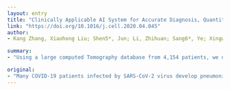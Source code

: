 ```yaml
---
layout: entry
title: "Clinically Applicable AI System for Accurate Diagnosis, Quantitative Measurements and Prognosis of COVID-19 Pneumonia Using Computed Tomography"
link: "https://doi.org/10.1016/j.cell.2020.04.045"
author:
- Kang Zhang, Xiaohong Liu; Shen5*, Jun; Li, Zhihuan; Sang6*, Ye; Xingwang; Wu7*; Cha8*, Yunfei; Liang9*, Wenhua; Wang2*, Chengdi; Wang, Ke; Ye, Linsen; Ming; Gao; Zhou, Zhongguo; Li, Liang; Wang, Jin; Yang, Zhizhong; Cai, Huimin; Xu, Jie; Yang, Lei; Cai, Wenjia; Xu, Wenqin; Wu, Shaoxu; Zhang, Wei; Jiang, Shanping; Lianghong, Zheng; Zhang, Xuan; Wang, Li; Lu, Liu; Li, Jiaming; Wu, Haiying; Wang, Winston; Li, Oulan; Zhang, Charlotte; Liang, Liang; Wu, Tao; Deng, Ruiyun; Wei, Kang; Zhou, Yong; Chen, Ting; Lau, Johnson Yiu-Nam; Fok, Manson; Jianxing; He; Lin, Tianxin; Li, Weimin; Wang, Guangyu

summary:
- "Using a large computed Tomography database from 4,154 patients, we developed an AI system that can diagnose NCP and differentiate it from other common pneumonia and normal controls. The AI system can assist radiologists and physicians in performing a quick diagnosis especially when the health system is overloaded. Our AI system identified important clinical markers that correlated with the NCP lesion properties. We have made this AI system available globally to assist the clinicians to combat COVID-19."

original:
- "Many COVID-19 patients infected by SARS-CoV-2 virus develop pneumonia (called novel coronavirus pneumonia, NCP) and rapidly progress to respiratory failure. However, rapid diagnosis and identification of high-risk patients for early intervention are challenging. Using a large computed Tomography (CT) database from 4,154 patients, we developed an AI system that can diagnose NCP and differentiate it from other common pneumonia and normal controls. The AI system can assist radiologists and physicians in performing a quick diagnosis especially when the health system is overloaded. Significantly, our AI system identified important clinical markers that correlated with the NCP lesion properties. Together with the clinical data, our AI system was able to provide accurate clinical prognosis that can aid clinicians to consider appropriate early clinical management and allocate resources appropriately. We have made this AI system available globally to assist the clinicians to combat COVID-19."
---
```


